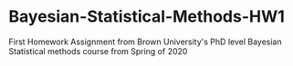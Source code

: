 # Bayesian-Statistical-Methods-HW1
First Homework Assignment from Brown University's PhD level Bayesian Statistical methods course from Spring of 2020
